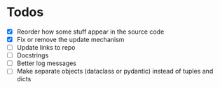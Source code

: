 # Todos

- [X] Reorder how some stuff appear in the source code
- [X] Fix or remove the update mechanism
- [ ] Update links to repo
- [ ] Docstrings
- [ ] Better log messages
- [ ] Make separate objects (dataclass or pydantic) instead of tuples and dicts
